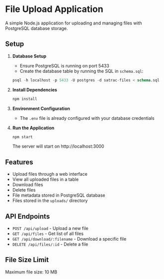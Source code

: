 # File Upload Application

A simple Node.js application for uploading and managing files with PostgreSQL database storage.

## Setup

1. **Database Setup**
   - Ensure PostgreSQL is running on port 5433
   - Create the database table by running the SQL in `schema.sql`:
   ```sql
   psql -h localhost -p 5433 -U postgres -d satrac-files < schema.sql
   ```

2. **Install Dependencies**
   ```bash
   npm install
   ```

3. **Environment Configuration**
   - The `.env` file is already configured with your database credentials

4. **Run the Application**
   ```bash
   npm start
   ```
   The server will start on http://localhost:3000

## Features

- Upload files through a web interface
- View all uploaded files in a table
- Download files
- Delete files
- File metadata stored in PostgreSQL database
- Files stored in the `uploads/` directory

## API Endpoints

- `POST /api/upload` - Upload a new file
- `GET /api/files` - Get list of all files
- `GET /api/download/:filename` - Download a specific file
- `DELETE /api/files/:id` - Delete a file

## File Size Limit

Maximum file size: 10 MB
